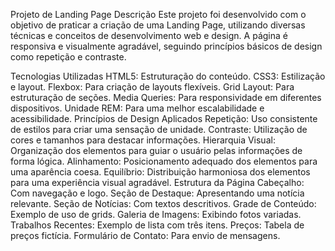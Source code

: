 Projeto de Landing Page
Descrição
Este projeto foi desenvolvido com o objetivo de praticar a criação de uma Landing Page, utilizando diversas técnicas e conceitos de desenvolvimento web e design.
A página é responsiva e visualmente agradável, seguindo princípios básicos de design como repetição e contraste.

Tecnologias Utilizadas
HTML5: Estruturação do conteúdo.
CSS3: Estilização e layout.
Flexbox: Para criação de layouts flexíveis.
Grid Layout: Para estruturação de seções.
Media Queries: Para responsividade em diferentes dispositivos.
Unidade REM: Para uma melhor escalabilidade e acessibilidade.
Princípios de Design Aplicados
Repetição: Uso consistente de estilos para criar uma sensação de unidade.
Contraste: Utilização de cores e tamanhos para destacar informações.
Hierarquia Visual: Organização dos elementos para guiar o usuário pelas informações de forma lógica.
Alinhamento: Posicionamento adequado dos elementos para uma aparência coesa.
Equilíbrio: Distribuição harmoniosa dos elementos para uma experiência visual agradável.
Estrutura da Página
Cabeçalho: Com navegação e logo.
Seção de Destaque: Apresentando uma notícia relevante.
Seção de Notícias: Com textos descritivos.
Grade de Conteúdo: Exemplo de uso de grids.
Galeria de Imagens: Exibindo fotos variadas.
Trabalhos Recentes: Exemplo de lista com três itens.
Preços: Tabela de preços fictícia.
Formulário de Contato: Para envio de mensagens.
